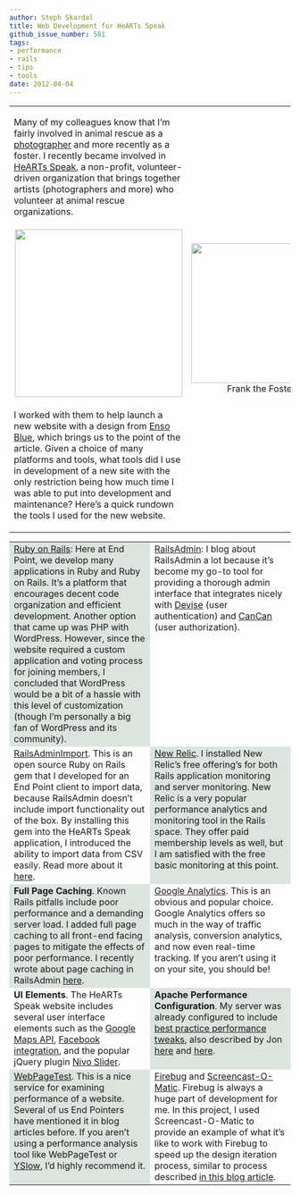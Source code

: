 ```yaml
---
author: Steph Skardal
title: Web Development for HeARTs Speak
github_issue_number: 581
tags:
- performance
- rails
- tips
- tools
date: 2012-04-04
---
```




<table cellpadding="0" cellspacing="0" width="100%">
<tbody><tr><td width="55%"><p>Many of my colleagues know that I’m fairly involved in animal rescue as a <a href="http://stephskardal.com/">photographer</a> and more recently as a foster. I recently became involved in <a href="https://www.heartsspeak.org/">HeARTs Speak</a>, a non-profit, volunteer-driven organization that brings together artists (photographers and more) who volunteer at animal rescue organizations.</p>
</td>
<td align="center" rowspan="3">
<p>
<img border="0" src="/blog/2012/04/web-development-for-hearts-speak/image-0.jpeg" width="250"/><br/>
Frank the Foster</p>
</td>
</tr>
<tr>
<td align="center" style="padding-left:10px;">
<a href="https://www.heartsspeak.org/" target="_blank"><img border="0" src="/blog/2012/04/web-development-for-hearts-speak/image-1.jpeg" width="300"/></a>
</td>
</tr>
<tr>
<td valign="top">
<p>I worked with them to help launch a new website with a design from <a href="https://web.archive.org/web/20111224181613/http://ensoblue.com/">Enso Blue</a>, which brings us to the point of the article. Given a choice of many platforms and tools, what tools did I use in development of a new site with the only restriction being how much time I was able to put into development and maintenance? Here’s a quick rundown the tools I used for the new website.</p>
</td>
</tr>
</tbody></table>

<table cellpadding="15" cellspacing="0" width="100%">
 <tbody><tr>
  <td style="background:#DDE4DF;" valign="top" width="50%">
   <p style="margin:0px;"><a href="https://rubyonrails.org/">Ruby on Rails</a>: Here at End Point, we develop many applications in Ruby and Ruby on Rails. It’s a platform that encourages decent code organization and efficient development. Another option that came up was PHP with WordPress. However, since the website required a custom application and voting process for joining members, I concluded that WordPress would be a bit of a hassle with this level of customization (though I’m personally a big fan of WordPress and its community).</p>
  </td>
  <td valign="top">
   <p style="margin:0px;"><a href="https://github.com/sferik/rails_admin">RailsAdmin</a>: I blog about RailsAdmin a lot because it’s become my go-to tool for providing a thorough admin interface that integrates nicely with <a href="https://github.com/plataformatec/devise">Devise</a> (user authentication) and <a href="https://github.com/ryanb/cancan">CanCan</a> (user authorization).
  </p></td>
 </tr>
 <tr>
  <td valign="top">
   <p style="margin:0px;"><a href="https://github.com/stephskardal/rails_admin_import">RailsAdminImport</a>. This is  an open source Ruby on Rails gem that I developed for an End Point client to import data, because RailsAdmin doesn’t include import functionality out of the box. By installing this gem into the HeARTs Speak application, I introduced the ability to import data from CSV easily. Read more about it <a href="/blog/2012/02/railsadmin-import-part-2">here</a>.</p>
  </td>
  <td style="background:#DDE4DF;" valign="top">
   <p style="margin:0px;"><a href="https://newrelic.com/">New Relic</a>. I installed New Relic’s free offering’s for both Rails application monitoring and server monitoring. New Relic is a very popular performance analytics and monitoring tool in the Rails space. They offer paid membership levels as well, but I am satisfied with the free basic monitoring at this point.</p>
  </td>
 </tr>
 <tr>
  <td style="background:#DDE4DF;" valign="top">
   <p style="margin:0px;"><b>Full Page Caching</b>. Known Rails pitfalls include poor performance and a demanding server load. I added full page caching to all front-end facing pages to mitigate the effects of poor performance. I recently wrote about page caching in RailsAdmin <a href="/blog/2012/03/cache-expiration-railsadmin">here</a>.</p>
  </td>
  <td valign="top">
   <p style="margin:0px;"><a href="https://www.google.com/analytics/">Google Analytics</a>. This is an obvious and popular choice. Google Analytics offers so much in the way of traffic analysis, conversion analytics, and now even real-time tracking. If you aren’t using it on your site, you should be!</p>
  </td>
 </tr>
 <tr>
  <td valign="top">
   <p style="margin:0px;"><b>UI Elements</b>. The HeARTs Speak website includes several user interface elements such as the <a href="https://developers.google.com/maps/documentation/javascript/tutorial">Google Maps API</a>, <a href="https://developers.facebook.com/docs/javascript/quickstart">Facebook integration</a>, and the popular jQuery plugin <a href="https://themeisle.com/plugins/nivo-slider/">Nivo Slider</a>.</p>
  </td>
  <td style="background:#DDE4DF;" valign="top">
   <p style="margin:0px;"><b>Apache Performance Configuration</b>. My server was already configured to include <a href="https://developer.yahoo.com/performance/rules.html">best practice performance tweaks</a>, also described by Jon <a href="/blog/2009/10/performance-optimization-of">here</a> and <a href="/blog/2010/11/speeding-up-spree-demo-site">here</a>.</p>
  </td>
 </tr>
 <tr>
  <td style="background:#DDE4DF;" valign="top">
   <p style="margin:0px;"><a href="https://www.webpagetest.org/">WebPageTest</a>. This is a nice service for examining performance of a website. Several of us End Pointers have mentioned it in blog articles before. If you aren’t using a performance analysis tool like WebPageTest or <a href="http://yslow.org/">YSlow</a>, I’d highly recommend it.</p>
  </td>
  <td valign="top">
   <p style="margin:0px;"><a href="https://getfirebug.com/">Firebug</a> and <a href="https://www.screencast-o-matic.com/">Screencast-O-Matic</a>. Firebug is always a huge part of development for me. In this project, I used Screencast-O-Matic to provide an example of what it’s like to work with Firebug to speed up the design iteration process, similar to process described <a href="/blog/2012/03/video-firebug-action">in this blog article</a>.</p>
  </td>
 </tr>
</tbody></table>


